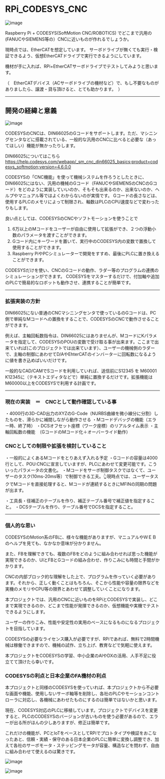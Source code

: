 # RPi_CODESYS_CNC

![image](https://github.com/k-s-saki/RPi_CODESYS_CNC/assets/30764977/b74649d9-26e1-434d-a580-865c8b4031f2)

Raspberry Pi + CODESYS(SoftMotion CNC/ROBOTICS) でどこまで汎用の(FANUCやSIEMENS等の）CNCに近いものが作れるでしょうか。

現時点では、EtherCATを想定しています。
サーボドライブが無くても実行・検証できるよう、仮想EtherCATドライブで実行できるようにしています。

機材が手に入れば、RPi+EtherCATサーボドライブでテストしてみようと思います。

（　EtherCATデバイス（ACサーボドライブの機材など）で、もし不要なものがありましたら、譲渡・貸与頂けると、とても助かります。　）

---

## 開発の経緯と意義



![image](https://github.com/k-s-saki/RPi_CODESYS_CNC/assets/30764977/3e141b88-2620-4469-a158-ec25fdf65459)

CODESYSのCNCは、DIN66025のGコードをサポートします。ただ、マシニングセンタなどに搭載されている、一般的な汎用のCNCに比べると必要な（あってほしい）機能が無かったりします。

DIN66025についてはこちら
https://help.codesys.com/webapp/_sm_cnc_din66025_basics;product=codesys_softmotion;version=4.6.0.0

CODESYSの「CNC機能」を使って機械システムを作ろうとしたときに、DIN66025にはない、汎用の機械のGコード（FANUCやSIEMENSのCNCのGコード）をどのように実装していいのか、そもそも出来るのか、出来ないのか、ヘルプやマニュアル等ではよくわからないのが実情です。
Gコードの長さなどは、使用するPLCのメモリによって制限され、軸数はPLCのCPU速度などで変わったりもします。

良い点としては、CODESYSのCNCやソフトモーションを使うことで

1. 6万以上のMコードをユーザーが自由に使用して拡張ができ、２つの浮動小数のパラメータを渡すことができます。
2. Gコード内にキーワードを置いて、実行中のCODESYS内の変数で置換して使用することができます。
3. Raspberry PiやPCシミュレーターで開発をすすめ、最後にPLCに置き換えることができます。


CODESYSだけを使い、CNCのGコードの動作、ラダー等のプログラムの連携のシミュレーションができます。
CODESYSをマスターするだけで、付加軸や追加のPLCで簡易的なロボットも動作させ、連携することが簡単です。


---

### 拡張実装の方針

DIN66025にない普通のCNCマシニングセンタで使っているのGコードは、PC側で単純なMコードへの置換をすることで、CODESYSのCNCで動作させることができます。

例えば、主軸回転数指令は、DIN66025にはありませんが、MコードにKパラメータを指定して、CODESYSのPOUの変数で受け取る事が出来ます。ここまで出来ていれば(このプロジェクトでは出来ています）、ユーザーの機械側のラダーで、主軸の制御にあわせてD/AやEhterCATのインバーターに回転数になるように値を書き込めばいいだけです。

一般的なCAD/CAMでSコードを利用していれば、送信前にS12345 を M60001 K12345に（テキストエディタなどで）単純に置換するだけです。拡張機能はM60000以上をCODESYSで利用する計画です。


---

### 現在の実装　＝　CNCとして動作確認している事

・4000行の3D-CAD出力のXYZのG-Code（NURBS曲線を微小線分に分割）したものを、滑らかに補間しながら動作させる
・Mコードデバッグの機能（エラー時、終了時）
・DCSオフセット座標（ワーク座標）のリアルタイム表示
・主軸回転数の機能　（GコードのMコード化＋オーバーライド動作）


### CNCとしての制限や拡張を検討していること

・一般的によくあるMコードをとりあえず入れる予定
・Gコードの容量は4000行として、POU:CNCに宣言していますが、PLCにあわせて変更可能です。こういったパラメータの文書化。
・Mコードをサーボ制御タスクではなくて、ユーザーのタスク(10ms-20ms等）で制御できる工夫。👆現時点では、ユーザータスクでMコードを直接処理すると、Mコードが連続するときにMFINの同期の問題が出ます。

・工具長・径補正のテーブルを作り、補正テーブル番号で補正値を指定すること。
・DCSテーブルを作り、テーブル番号でDCSを指定すること。


---

### 個人的な思い

CODESYSのMotion系のFBに、様々な機能がありますが、マニュアルやＷＥＢのヘルプを見ても、なかなか意味が分かりません。

また、FBを理解できても、複数のFBをどのように組み合わせれば思った機能が実現できるのか、UIとFBとGコードの組み合わせ、作りこみにも時間と手間がかかります。

CNCの内部ブロック的な理解をした上で、プログラムを作っていく必要があります。それから、正しく動くことはもちろん、そこから性能や容量の限界などを実機のメモリやCPU等の限界とあわせて調整していくことになります。

本プロジェクトでは、汎用のCNCに近いものをRPiとCODESYSで実装し、どこまで実現できるのか、どこまで性能が発揮できるのか、仮想機能や実機でテストできるようにします。

ユーザーの作りこみ、性能や安定性の実用のベースになるものになるプロジェクトを目指しています。

CODESYSの必要なライセンス購入が必要ですが、RPiであれば、無料で2時間機械は稼働できますので、機械の試作、立ち上げ、教育などで気軽に使えます。

本プロジェクトをCODESYSの学習、中小企業のAIやDXの活用、人手不足に役立てて頂けたら幸いです。

### CODESYSの利点と日本企業のFA機材の利点

本プロジェクトと同様のCODESYSを使っていれば、本プロジェクトから不必要な画面や機能、使用しないサーボ軸等を削除し、各社のPLCやモーションコントローラに対応し、各機械にあわせたものにするのは簡単ではないかと思います。

現在、CODESYS対応のPLCに移植しています。プロジェクトでデバイスを変更すると、PLCのCODESYSのバージョンが古いものを使う必要があるので、エラーが出る所がほんの少しありますが、修正は簡単です。

これだけの機能が、PCとIoTをベースとしてRPiでプロトタイプや検証をおこなったあと、信頼・実績・保守のある日本企業のPLCに簡単に変換し調整でき、加えて各社のサーボモータ・ステッピングモータが容量、構造などを問わず、自由に組み合わせて使えるのは驚きです。


![image](https://github.com/k-s-saki/RPi_CODESYS_CNC/assets/30764977/ac96e098-c7c2-49ae-88b3-adaee331c296)

![image](https://github.com/k-s-saki/RPi_CODESYS_CNC/assets/30764977/e1da095e-0aab-4cf0-a5ab-36eebf843178)
